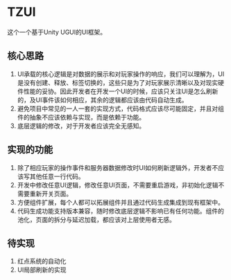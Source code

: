 # TZUI

这个一个基于Unity UGUI的UI框架。

## 核心思路
1. UI承载的核心逻辑是对数据的展示和对玩家操作的响应，我们可以理解为，UI是没有创建、释放、标签切换的，这些只是为了对玩家展示清晰以及对现实硬件性能的妥协。因此开发者在开发一个UI的时候，应该只关注UI是怎么刷新的，及UI事件该如何相应，其余的逻辑都应该由代码自动生成。
2. 避免项目中常见的一人一套的实现方式，代码格式应该尽可能固定，并且对组件的抽象不应该依赖与实现，而是依赖于功能。
3. 底层逻辑的修改，对于开发者应该完全无感知。

## 实现的功能
1. 除了相应玩家的操作事件和服务器数据修改时UI如何刷新逻辑外，开发者不应该写其他任意一行代码。
2. 开发中修改任意UI逻辑，修改任意UI页面，不需要重启游戏，非初始化逻辑不需要重新开关页面。
3. 方便组件扩展，每个人都可以拓展组件并且通过代码生成集成到现有框架中。
4. 代码生成功能支持版本兼容，随时修改底层逻辑不影响已有任何功能。组件的池化，页面的拆分与延迟加载，都应该对上层使用者无感。

## 待实现
1. 红点系统的自动化
2. UI局部刷新的实现
